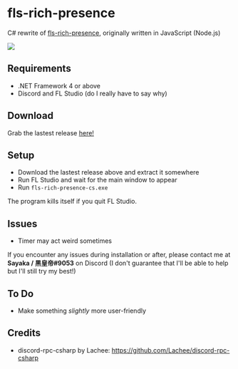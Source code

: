 # fls-rich-presence
C# rewrite of [fls-rich-presence](https://github.com/SayakaIsBaka/fls-rich-presence), originally written in JavaScript (Node.js)

![](https://sayakaisbaka.s-ul.eu/vzEJx3bb.png)

## Requirements

- .NET Framework 4 or above
- Discord and FL Studio (do I really have to say why)

## Download

Grab the lastest release [here!](https://github.com/SayakaIsBaka/fls-rich-presence-cs/releases/lastest)

## Setup

- Download the lastest release above and extract it somewhere
- Run FL Studio and wait for the main window to appear
- Run `fls-rich-presence-cs.exe`

The program kills itself if you quit FL Studio.

## Issues

- Timer may act weird sometimes

If you encounter any issues during installation or after, please contact me at **Sayaka / 黒皇帝#9053** on Discord (I don't guarantee that I'll be able to help but I'll still try my best!)

## To Do

- Make something *slightly* more user-friendly

## Credits

- discord-rpc-csharp by Lachee: https://github.com/Lachee/discord-rpc-csharp
